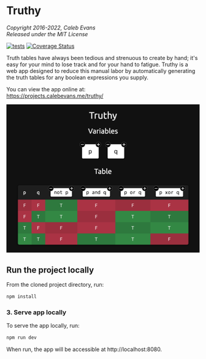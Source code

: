 # Truthy

*Copyright 2016-2022, Caleb Evans*  
*Released under the MIT License*

[![tests](https://github.com/caleb531/truthy/actions/workflows/tests.yml/badge.svg)](https://github.com/caleb531/truthy/actions/workflows/tests.yml)
[![Coverage Status](https://coveralls.io/repos/github/caleb531/truthy/badge.svg?branch=main)](https://coveralls.io/github/caleb531/truthy?branch=main)

Truth tables have always been tedious and strenuous to create by hand; it's easy
for your mind to lose track and for your hand to fatigue. Truthy is a web app
designed to reduce this manual labor by automatically generating the truth
tables for any boolean expressions you supply.

You can view the app online at:  
https://projects.calebevans.me/truthy/

![Truthy in action](screenshot.png)

## Run the project locally

From the cloned project directory, run:

```bash
npm install
```

### 3. Serve app locally

To serve the app locally, run:

```bash
npm run dev
```

When run, the app will be accessible at http://localhost:8080.
